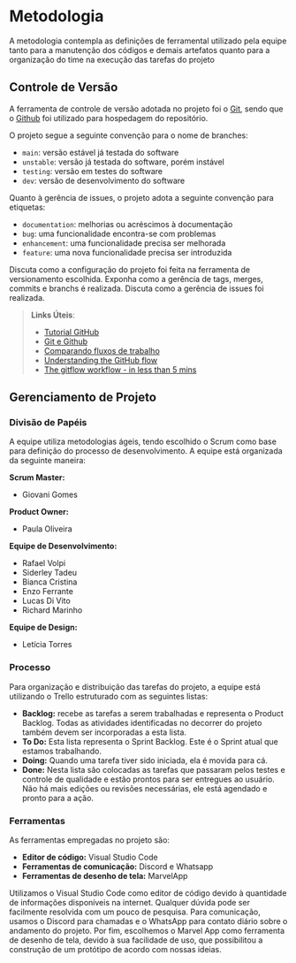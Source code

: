 
# Metodologia

A metodologia contempla as definições de ferramental utilizado pela equipe tanto para a manutenção dos códigos e demais artefatos quanto para a organização do time na execução das tarefas do projeto 

## Controle de Versão

A ferramenta de controle de versão adotada no projeto foi o
[Git](https://git-scm.com/), sendo que o [Github](https://github.com)
foi utilizado para hospedagem do repositório.

O projeto segue a seguinte convenção para o nome de branches:

- `main`: versão estável já testada do software
- `unstable`: versão já testada do software, porém instável
- `testing`: versão em testes do software
- `dev`: versão de desenvolvimento do software

Quanto à gerência de issues, o projeto adota a seguinte convenção para
etiquetas:

- `documentation`: melhorias ou acréscimos à documentação
- `bug`: uma funcionalidade encontra-se com problemas
- `enhancement`: uma funcionalidade precisa ser melhorada
- `feature`: uma nova funcionalidade precisa ser introduzida

Discuta como a configuração do projeto foi feita na ferramenta de versionamento escolhida. Exponha como a gerência de tags, merges, commits e branchs é realizada. Discuta como a gerência de issues foi realizada.

> **Links Úteis**:
> - [Tutorial GitHub](https://guides.github.com/activities/hello-world/)
> - [Git e Github](https://www.youtube.com/playlist?list=PLHz_AreHm4dm7ZULPAmadvNhH6vk9oNZA)
>  - [Comparando fluxos de trabalho](https://www.atlassian.com/br/git/tutorials/comparing-workflows)
> - [Understanding the GitHub flow](https://guides.github.com/introduction/flow/)
> - [The gitflow workflow - in less than 5 mins](https://www.youtube.com/watch?v=1SXpE08hvGs)

## Gerenciamento de Projeto

### Divisão de Papéis

A equipe utiliza metodologias ágeis, tendo escolhido o Scrum como base para definição do processo de desenvolvimento. 
A equipe está organizada da seguinte maneira:

<b>Scrum Master:</b>
- Giovani Gomes<br> 

<b>Product Owner:</b> 
- Paula Oliveira<br>  

<b>Equipe de Desenvolvimento:</b>
- Rafael Volpi 
- Siderley Tadeu 
- Bianca Cristina 
- Enzo Ferrante 
- Lucas Di Vito 
- Richard Marinho<br> 

<b>Equipe de Design:</b>
- Letícia Torres<br>

### Processo

Para organização e distribuição das tarefas do projeto, a equipe está utilizando o Trello estruturado com as seguintes listas:  

- <b>Backlog:</b> recebe as tarefas a serem trabalhadas e representa o Product Backlog. Todas as atividades identificadas no decorrer do projeto também devem ser incorporadas a esta lista.<br>
- <b>To Do:</b> Esta lista representa o Sprint Backlog. Este é o Sprint atual que estamos trabalhando.<br>
- <b>Doing:</b> Quando uma tarefa tiver sido iniciada, ela é movida para cá.<br>
- <b>Done:</b> Nesta lista são colocadas as tarefas que passaram pelos testes e controle de qualidade e estão prontos para ser entregues ao usuário. Não há mais edições ou revisões necessárias, ele está agendado e pronto para a ação.<br>   

### Ferramentas

As ferramentas empregadas no projeto são:

- <b>Editor de código:</b> Visual Studio Code<br>
- <b>Ferramentas de comunicação:</b> Discord e Whatsapp<br>
- <b>Ferramentas de desenho de tela:</b> MarvelApp<br>
 
Utilizamos o Visual Studio Code como editor de código devido à quantidade de informações disponíveis na internet. Qualquer dúvida pode ser facilmente resolvida com um pouco de pesquisa. Para comunicação, usamos o Discord para chamadas e o WhatsApp para contato diário sobre o andamento do projeto. Por fim, escolhemos o Marvel App como ferramenta de desenho de tela, devido à sua facilidade de uso, que possibilitou a construção de um protótipo de acordo com nossas ideias. 
